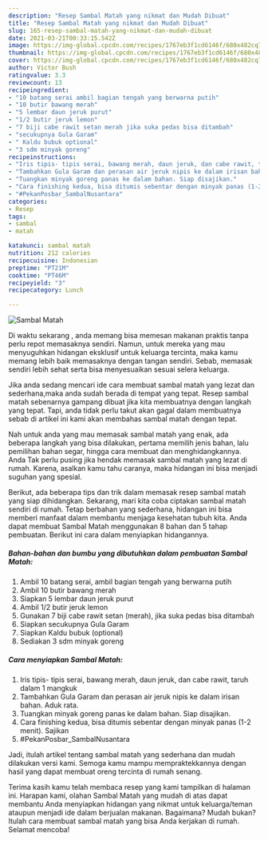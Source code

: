```yaml
---
description: "Resep Sambal Matah yang nikmat dan Mudah Dibuat"
title: "Resep Sambal Matah yang nikmat dan Mudah Dibuat"
slug: 165-resep-sambal-matah-yang-nikmat-dan-mudah-dibuat
date: 2021-03-21T00:33:15.542Z
image: https://img-global.cpcdn.com/recipes/1767eb3f1cd6146f/680x482cq70/sambal-matah-foto-resep-utama.jpg
thumbnail: https://img-global.cpcdn.com/recipes/1767eb3f1cd6146f/680x482cq70/sambal-matah-foto-resep-utama.jpg
cover: https://img-global.cpcdn.com/recipes/1767eb3f1cd6146f/680x482cq70/sambal-matah-foto-resep-utama.jpg
author: Victor Bush
ratingvalue: 3.3
reviewcount: 13
recipeingredient:
- "10 batang serai ambil bagian tengah yang berwarna putih"
- "10 butir bawang merah"
- "5 lembar daun jeruk purut"
- "1/2 butir jeruk lemon"
- "7 biji cabe rawit setan merah jika suka pedas bisa ditambah"
- "secukupnya Gula Garam"
- " Kaldu bubuk optional"
- "3 sdm minyak goreng"
recipeinstructions:
- "Iris tipis- tipis serai, bawang merah, daun jeruk, dan cabe rawit, taruh dalam 1 mangkuk"
- "Tambahkan Gula Garam dan perasan air jeruk nipis ke dalam irisan bahan. Aduk rata."
- "Tuangkan minyak goreng panas ke dalam bahan. Siap disajikan."
- "Cara finishing kedua, bisa ditumis sebentar dengan minyak panas (1-2 menit). Sajikan"
- "#PekanPosbar_SambalNusantara"
categories:
- Resep
tags:
- sambal
- matah

katakunci: sambal matah 
nutrition: 212 calories
recipecuisine: Indonesian
preptime: "PT21M"
cooktime: "PT46M"
recipeyield: "3"
recipecategory: Lunch

---
```



![Sambal Matah](https://img-global.cpcdn.com/recipes/1767eb3f1cd6146f/680x482cq70/sambal-matah-foto-resep-utama.jpg)

Di waktu  sekarang , anda memang bisa memesan makanan praktis tanpa perlu repot memasaknya sendiri. Namun, untuk mereka yang mau menyuguhkan hidangan eksklusif untuk keluarga tercinta, maka kamu memang lebih baik memasaknya dengan tangan sendiri. Sebab, memasak sendiri lebih sehat serta bisa menyesuaikan sesuai selera keluarga.

Jika anda sedang mencari ide cara membuat sambal matah yang lezat dan sederhana,maka anda sudah berada di tempat yang tepat. Resep sambal matah  sebenarnya gampang dibuat jika kita membuatnya dengan langkah yang tepat. Tapi, anda tidak perlu takut akan gagal dalam membuatnya 
sebab di artikel ini kami akan membahas sambal matah dengan tepat.  



Nah untuk anda yang mau memasak sambal matah yang enak, ada beberapa langkah yang bisa dilakukan, pertama memilih jenis bahan, lalu pemilihan bahan segar, hingga cara membuat dan menghidangkannya. Anda Tak perlu pusing jika hendak memasak sambal matah yang lezat di rumah. Karena, asalkan kamu  tahu caranya, maka hidangan ini bisa menjadi suguhan yang spesial.

Berikut, ada beberapa tips dan trik dalam memasak resep sambal matah yang siap dihidangkan. Sekarang, mari kita coba ciptakan sambal matah sendiri di rumah. Tetap berbahan yang sederhana, hidangan ini bisa memberi manfaat dalam membantu menjaga kesehatan tubuh kita. Anda dapat membuat Sambal Matah menggunakan 8 bahan dan 5 tahap pembuatan. Berikut ini cara dalam menyiapkan hidangannya.

<!--inarticleads1-->

##### Bahan-bahan dan bumbu yang dibutuhkan dalam pembuatan Sambal Matah:

1. Ambil 10 batang serai, ambil bagian tengah yang berwarna putih
1. Ambil 10 butir bawang merah
1. Siapkan 5 lembar daun jeruk purut
1. Ambil 1/2 butir jeruk lemon
1. Gunakan 7 biji cabe rawit setan (merah), jika suka pedas bisa ditambah
1. Siapkan secukupnya Gula Garam
1. Siapkan  Kaldu bubuk (optional)
1. Sediakan 3 sdm minyak goreng




<!--inarticleads2-->

##### Cara menyiapkan Sambal Matah:

1. Iris tipis- tipis serai, bawang merah, daun jeruk, dan cabe rawit, taruh dalam 1 mangkuk
1. Tambahkan Gula Garam dan perasan air jeruk nipis ke dalam irisan bahan. Aduk rata.
1. Tuangkan minyak goreng panas ke dalam bahan. Siap disajikan.
1. Cara finishing kedua, bisa ditumis sebentar dengan minyak panas (1-2 menit). Sajikan
1. #PekanPosbar_SambalNusantara




Jadi, itulah artikel tentang  sambal matah  yang sederhana dan mudah dilakukan versi kami. Semoga kamu mampu mempraktekkannya dengan hasil yang dapat membuat oreng tercinta di rumah senang. 

Terima kasih kamu telah membaca resep yang kami tampilkan di halaman ini. Harapan kami, olahan  Sambal Matah yang mudah di atas dapat membantu Anda menyiapkan hidangan yang nikmat untuk keluarga/teman ataupun menjadi ide dalam berjualan makanan. Bagaimana? Mudah bukan? Itulah cara membuat sambal matah yang bisa Anda kerjakan di rumah. Selamat mencoba!

